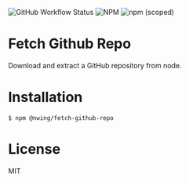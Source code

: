 ![GitHub Workflow Status](https://img.shields.io/github/workflow/status/NimbleWing/fetch-github-repo/CI?style=plastic)
![NPM](https://img.shields.io/npm/l/@nwing/fetch-github-repo)
![npm (scoped)](https://img.shields.io/npm/v/nwing/fetch-github-repo)
# Fetch Github Repo
Download and extract a GitHub repository from node.

# Installation

```shell
$ npm @nwing/fetch-github-repo
```

# License

MIT
